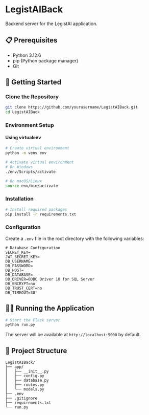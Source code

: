 # LegistAIBack

Backend server for the LegistAI application.

## 📋 Prerequisites

- Python 3.12.6
- pip (Python package manager)
- Git

## 🚀 Getting Started

### Clone the Repository

```bash
git clone https://github.com/yourusername/LegistAIBack.git
cd LegistAIBack
```

### Environment Setup

#### Using virtualenv

```bash
# Create virtual environment
python -m venv env

# Activate virtual environment
# On Windows
./env/Scripts/activate

# On macOS/Linux
source env/bin/activate
```



### Installation

```bash
# Install required packages
pip install -r requirements.txt
```

### Configuration

Create a `.env` file in the root directory with the following variables:

```
# Database Configuration
SECRET_KEY=
JWT_SECRET_KEY=
DB_USERNAME=
DB_PASSWORD=
DB_HOST=
DB_DATABASE=
DB_DRIVER=ODBC Driver 18 for SQL Server
DB_ENCRYPT=no
DB_TRUST_CERT=no
DB_TIMEOUT=30

```

## 🏃‍♂️ Running the Application

```bash
# Start the Flask server
python run.py
```

The server will be available at `http://localhost:5000` by default.



## 📁 Project Structure

```
LegistAIBack/
├── app/
│   ├── __init__.py
│   ├── config.py
│   ├── database.py
│   ├── routes.py
│   └── models.py
├── .env
├── .gitignore
├── requirements.txt
└── run.py
```

